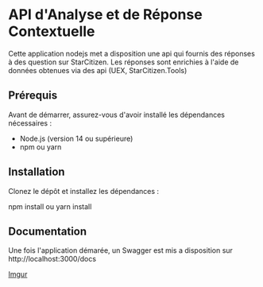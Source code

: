 # API d'Analyse et de Réponse Contextuelle

Cette application nodejs met a disposition une api qui fournis des réponses à des question sur StarCitizen. Les réponses sont enrichies à l'aide de données obtenues via des api (UEX, StarCitizen.Tools)
## Prérequis

Avant de démarrer, assurez-vous d'avoir installé les dépendances nécessaires :

- Node.js (version 14 ou supérieure)
- npm ou yarn

## Installation

Clonez le dépôt et installez les dépendances :

npm install
  ou
yarn install

## Documentation

Une fois l'application démarée, un Swagger est mis a disposition sur http://localhost:3000/docs

[Imgur](https://imgur.com/AKm12iW)
